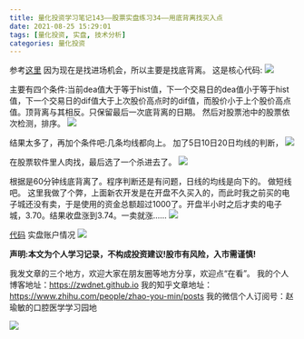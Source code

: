 ```yaml
---
title: 量化投资学习笔记143——股票实盘练习34——用底背离找买入点
date: 2021-08-25 15:29:01
tags: [量化投资, 实盘, 技术分析]
categories: 量化投资
---
```

参考[这里](https://blog.csdn.net/qq_40420929/article/details/103923767)
因为现在是找进场机会，所以主要是找底背离。
这是核心代码:
![](https://zymblog-1258069789.cos.ap-chengdu.myqcloud.com/blog0178-QTLearn/113/01.jpg)

主要有四个条件:当前dea值大于等于hist值，下一个交易日的dea值小于等于hist值，下一个交易日的dif值大于上次股价高点时的dif值，而股价小于上个股价高点值。顶背离与其相反。只保留最后一次底背离的日期。
然后对股票池中的股票依次检测，排序。
![](https://zymblog-1258069789.cos.ap-chengdu.myqcloud.com/blog0178-QTLearn/113/02.jpg)

结果太多了，再加个条件吧:几条均线都向上。
加了5日10日20日均线的判断，
![](https://zymblog-1258069789.cos.ap-chengdu.myqcloud.com/blog0178-QTLearn/113/03.jpg)

在股票软件里人肉找，最后选了一个杀进去了。
![](https://zymblog-1258069789.cos.ap-chengdu.myqcloud.com/blog0178-QTLearn/113/04.jpg)

根据是60分钟线底背离了。程序判断还是有问题，日线的均线是向下的。
做短线吧。
这里我做了个弊，上面新农开发是在开盘不久买入的，而此时我之前买的电子城还没有卖，于是使用的资金总额超过1000了。开盘半小时之后才卖的电子城，3.70。结果收盘涨到3.74。一卖就涨……
![](https://zymblog-1258069789.cos.ap-chengdu.myqcloud.com/blog0178-QTLearn/113/05.jpg)

[代码](https://github.com/zwdnet/stockpractice/blob/main/macd/macd.py)
实盘账户情况
![](https://zymblog-1258069789.cos.ap-chengdu.myqcloud.com/blog0178-QTLearn/113/06.jpg)







**声明:本文为个人学习记录，不构成投资建议!股市有风险，入市需谨慎!**




我发文章的三个地方，欢迎大家在朋友圈等地方分享，欢迎点“在看”。
我的个人博客地址：https://zwdnet.github.io
我的知乎文章地址： https://www.zhihu.com/people/zhao-you-min/posts
我的微信个人订阅号：赵瑜敏的口腔医学学习园地




![](https://zymblog-1258069789.cos.ap-chengdu.myqcloud.com/other/wx.jpg)